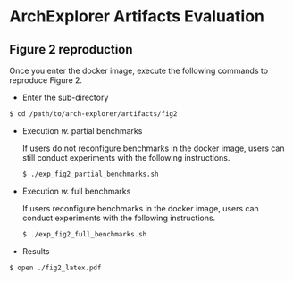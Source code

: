 # ArchExplorer Artifacts Evaluation

## Figure 2 reproduction

Once you enter the docker image, execute the following commands to reproduce Figure 2.

- Enter the sub-directory
```bash
$ cd /path/to/arch-explorer/artifacts/fig2
```

- Execution *w.* partial benchmarks

    If users do not reconfigure benchmarks in the docker image, users can still conduct experiments with the following instructions.

	```bash
	$ ./exp_fig2_partial_benchmarks.sh
	```

- Execution *w.* full benchmarks

    If users reconfigure benchmarks in the docker image, users can conduct experiments with the following instructions.

	```bash
	$ ./exp_fig2_full_benchmarks.sh
	```

- Results
```
$ open ./fig2_latex.pdf
```
